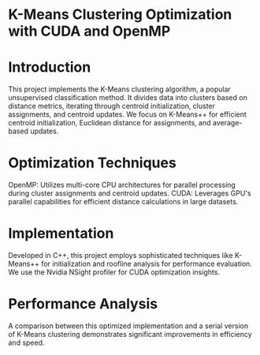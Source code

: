 # K-Means Clustering Optimization with CUDA and OpenMP

# Introduction
This project implements the K-Means clustering algorithm, a popular unsupervised classification method. It divides data into clusters based on distance metrics, iterating through centroid initialization, cluster assignments, and centroid updates. We focus on K-Means++ for efficient centroid initialization, Euclidean distance for assignments, and average-based updates.

# Optimization Techniques
OpenMP: Utilizes multi-core CPU architectures for parallel processing during cluster assignments and centroid updates.
CUDA: Leverages GPU's parallel capabilities for efficient distance calculations in large datasets.

# Implementation
Developed in C++, this project employs sophisticated techniques like K-Means++ for initialization and roofline analysis for performance evaluation. We use the Nvidia NSight profiler for CUDA optimization insights.

# Performance Analysis
A comparison between this optimized implementation and a serial version of K-Means clustering demonstrates significant improvements in efficiency and speed.
